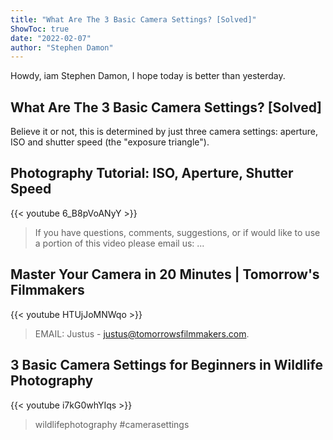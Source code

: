 ```yaml
---
title: "What Are The 3 Basic Camera Settings? [Solved]"
ShowToc: true 
date: "2022-02-07"
author: "Stephen Damon" 
---
```


Howdy, iam Stephen Damon, I hope today is better than yesterday.
## What Are The 3 Basic Camera Settings? [Solved]
 Believe it or not, this is determined by just three camera settings: aperture, ISO and shutter speed (the "exposure triangle").

## Photography Tutorial: ISO, Aperture, Shutter Speed
{{< youtube 6_B8pVoANyY >}}
>If you have questions, comments, suggestions, or if would like to use a portion of this video please email us: ...

## Master Your Camera in 20 Minutes | Tomorrow's Filmmakers
{{< youtube HTUjJoMNWqo >}}
>EMAIL: Justus - justus@tomorrowsfilmmakers.com.

## 3 Basic Camera Settings for Beginners in Wildlife Photography
{{< youtube i7kG0whYIqs >}}
>wildlifephotography #camerasettings 

